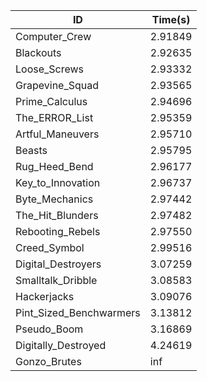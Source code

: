 |ID|Time(s)|
|-|-|
|Computer_Crew|2.91849|
|Blackouts|2.92635|
|Loose_Screws|2.93332|
|Grapevine_Squad|2.93565|
|Prime_Calculus|2.94696|
|The_ERROR_List|2.95359|
|Artful_Maneuvers|2.95710|
|Beasts|2.95795|
|Rug_Heed_Bend|2.96177|
|Key_to_Innovation|2.96737|
|Byte_Mechanics|2.97442|
|The_Hit_Blunders|2.97482|
|Rebooting_Rebels|2.97550|
|Creed_Symbol|2.99516|
|Digital_Destroyers|3.07259|
|Smalltalk_Dribble|3.08583|
|Hackerjacks|3.09076|
|Pint_Sized_Benchwarmers|3.13812|
|Pseudo_Boom|3.16869|
|Digitally_Destroyed|4.24619|
|Gonzo_Brutes|inf|
